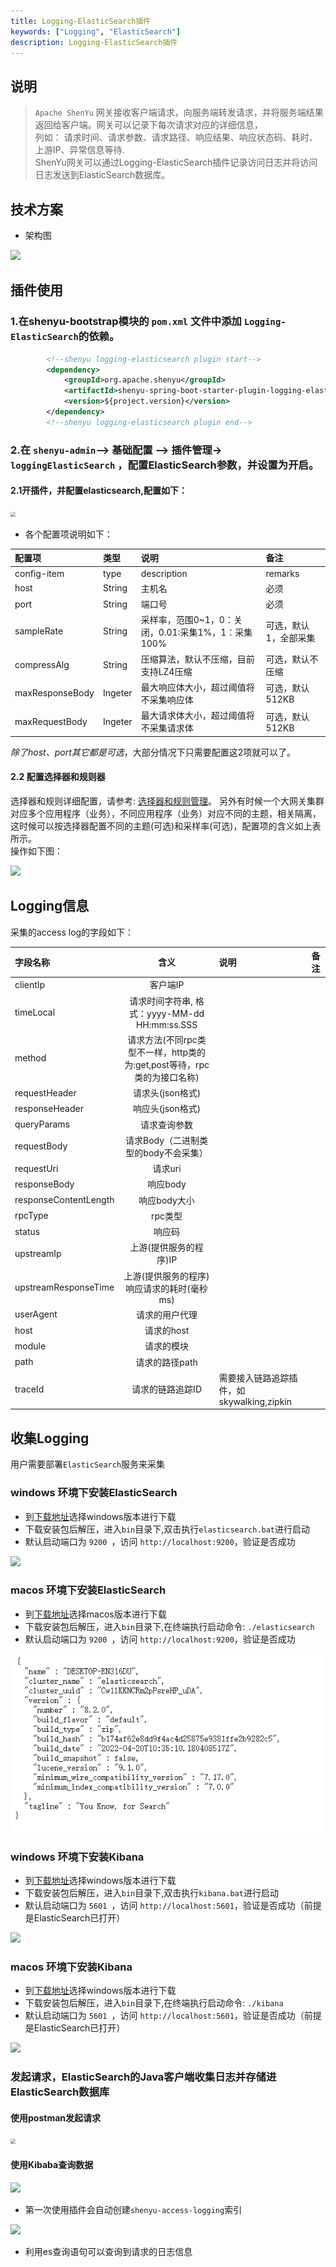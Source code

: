 ```yaml
---
title: Logging-ElasticSearch插件
keywords: ["Logging", "ElasticSearch"]
description: Logging-ElasticSearch插件
---
```


## 说明

>`Apache ShenYu` 网关接收客户端请求，向服务端转发请求，并将服务端结果返回给客户端。网关可以记录下每次请求对应的详细信息，  
>列如： 请求时间、请求参数、请求路径、响应结果、响应状态码、耗时、上游IP、异常信息等待.  
>ShenYu网关可以通过Logging-ElasticSearch插件记录访问日志并将访问日志发送到ElasticSearch数据库。

## 技术方案

-  架构图

![](/img/shenyu/plugin/logging-elasticsearh/logging-elasticsearch-arch.png)

## 插件使用

### 1.在shenyu-bootstrap模块的 `pom.xml` 文件中添加 `Logging-ElasticSearch`的依赖。

```xml
        <!--shenyu logging-elasticsearch plugin start-->
        <dependency>
            <groupId>org.apache.shenyu</groupId>
            <artifactId>shenyu-spring-boot-starter-plugin-logging-elasticsearch</artifactId>
            <version>${project.version}</version>
        </dependency>
        <!--shenyu logging-elasticsearch plugin end-->
```

### 2.在 `shenyu-admin`--> 基础配置 --> 插件管理-> `loggingElasticSearch` ，配置ElasticSearch参数，并设置为开启。

#### 2.1开插件，并配置elasticsearch,配置如下：

<img src="/img/shenyu/plugin/logging-elasticsearh/logging-elasticsearch-config-cn.jpg" style="zoom:50%;" />

* 各个配置项说明如下：

| 配置项          | 类型    | 说明                                               | 备注                  |
| :-------------- | :------ | :------------------------------------------------- | :-------------------- |
| config-item     | type    | description                                        | remarks               |
| host            | String  | 主机名                                             | 必须                  |
| port            | String  | 端口号                                             | 必须                  |
| sampleRate      | String  | 采样率，范围0~1，0：关闭，0.01:采集1%，1：采集100% | 可选，默认1，全部采集 |
| compressAlg     | String  | 压缩算法，默认不压缩，目前支持LZ4压缩              | 可选，默认不压缩      |
| maxResponseBody | Ingeter | 最大响应体大小，超过阈值将不采集响应体             | 可选，默认512KB       |
| maxRequestBody  | Ingeter | 最大请求体大小，超过阈值将不采集请求体             | 可选，默认512KB       |
*除了host、port其它都是可选*，大部分情况下只需要配置这2项就可以了。

#### 2.2 配置选择器和规则器  

选择器和规则详细配置，请参考: [选择器和规则管理](../../user-guide/admin-usage/selector-and-rule)。
另外有时候一个大网关集群对应多个应用程序（业务），不同应用程序（业务）对应不同的主题，相关隔离，这时候可以按选择器配置不同的主题(可选)和采样率(可选)，配置项的含义如上表所示。  
操作如下图：  

![](/img/shenyu/plugin/logging-elasticsearh/logging-elasticsearch-option.png)

## Logging信息

采集的access log的字段如下：  

| 字段名称              |                             含义                             | 说明                                      | 备注 |
| :-------------------- | :----------------------------------------------------------: | :---------------------------------------- | :--- |
| clientIp              |                           客户端IP                           |                                           |      |
| timeLocal             |        请求时间字符串,  格式：yyyy-MM-dd HH:mm:ss.SSS        |                                           |      |
| method                | 请求方法(不同rpc类型不一样，http类的为:get,post等待，rpc类的为接口名称) |                                           |      |
| requestHeader         |                       请求头(json格式)                       |                                           |      |
| responseHeader        |                       响应头(json格式)                       |                                           |      |
| queryParams           |                         请求查询参数                         |                                           |      |
| requestBody           |             请求Body（二进制类型的body不会采集）             |                                           |      |
| requestUri            |                           请求uri                            |                                           |      |
| responseBody          |                           响应body                           |                                           |      |
| responseContentLength |                         响应body大小                         |                                           |      |
| rpcType               |                           rpc类型                            |                                           |      |
| status                |                            响应码                            |                                           |      |
| upstreamIp            |                    上游(提供服务的程序)IP                    |                                           |      |
| upstreamResponseTime  |          上游(提供服务的程序)响应请求的耗时(毫秒ms)          |                                           |      |
| userAgent             |                        请求的用户代理                        |                                           |      |
| host                  |                          请求的host                          |                                           |      |
| module                |                          请求的模块                          |                                           |      |
| path                  |                        请求的路径path                        |                                           |      |
| traceId               |                       请求的链路追踪ID                       | 需要接入链路追踪插件，如skywalking,zipkin |      |

## 收集Logging

用户需要部署`ElasticSearch`服务来采集

### windows 环境下安装ElasticSearch

- 到[下载地址](https://www.elastic.co/downloads/elasticsearch)选择windows版本进行下载
- 下载安装包后解压，进入`bin`目录下,双击执行`elasticsearch.bat`进行启动
- 默认启动端口为 `9200 `，访问 `http://localhost:9200`，验证是否成功

![](/img/shenyu/plugin/logging-elasticsearh/elasticsearch-success.png)

### macos 环境下安装ElasticSearch

- 到[下载地址](https://www.elastic.co/downloads/elasticsearch)选择macos版本进行下载
- 下载安装包后解压，进入`bin`目录下,在终端执行启动命令:  `./elasticsearch`
- 默认启动端口为 `9200 `，访问 `http://localhost:9200`，验证是否成功

![](/static/img/shenyu/plugin/logging-elasticsearh/elasticsearch-success.png)

### windows 环境下安装Kibana

- 到[下载地址](https://www.elastic.co/cn/downloads/kibana)选择windows版本进行下载
- 下载安装包后解压，进入`bin`目录下,双击执行`kibana.bat`进行启动
- 默认启动端口为 `5601 `，访问 `http://localhost:5601`，验证是否成功（前提是ElasticSearch已打开）

![](/img/shenyu/plugin/logging-elasticsearh/kibana-success.png)

### macos 环境下安装Kibana

- 到[下载地址](https://www.elastic.co/cn/downloads/kibana)选择windows版本进行下载
- 下载安装包后解压，进入`bin`目录下,在终端执行启动命令:  `./kibana`
- 默认启动端口为 `5601 `，访问 `http://localhost:5601`，验证是否成功（前提是ElasticSearch已打开）

![](/img/shenyu/plugin/logging-elasticsearh/kibana-success.png)

### 发起请求，ElasticSearch的Java客户端收集日志并存储进ElasticSearch数据库

#### 使用postman发起请求

<img src="/img/shenyu/plugin/logging-elasticsearh/postman-request.png" style="zoom:50%;" />

#### 使用Kibaba查询数据

![](/img/shenyu/plugin/logging-elasticsearh/index.png)

- 第一次使用插件会自动创建`shenyu-access-logging`索引

![](/img/shenyu/plugin/logging-elasticsearh/data.png)

- 利用es查询语句可以查询到请求的日志信息

